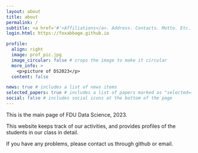 ```yaml
---
layout: about
title: about
permalink: /
subtitle: <a href='#'>Affiliations</a>. Address. Contacts. Motto. Etc.
login.html: https://foxabbage.github.io

profile:
  align: right
  image: prof_pic.jpg
  image_circular: false # crops the image to make it circular
  more_info: >
    <p>picture of DS2023</p>
  content: false

news: true # includes a list of news items
selected_papers: true # includes a list of papers marked as "selected={true}"
social: false # includes social icons at the bottom of the page
---
```

<!--you can refer to usage.md in _pages or CUSTOMIZE.md to get full knowledge of how to change the pages and customize them-->

This is the main page of FDU Data Science, 2023.

This website keeps track of our activities, and provides profiles of the students in our class in detail.

If you have any problems, please contact us through github or email.
